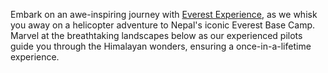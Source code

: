 Embark on an awe-inspiring journey with <a href="https://everestexperience.com/">Everest Experience</a>, as we whisk you away on a helicopter adventure to Nepal's iconic Everest Base Camp. Marvel at the breathtaking landscapes below as our experienced pilots guide you through the Himalayan wonders, ensuring a once-in-a-lifetime experience.
